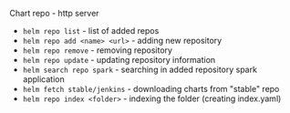 Chart repo - http server
* ```helm repo list``` - list of added repos
* ```helm repo add <name> <url>``` - adding new repository
* ```helm repo remove``` - removing repository
* ```helm repo update``` - updating repository information
* ```helm search repo spark``` - searching in added repository spark application
* ```helm fetch stable/jenkins``` - downloading charts from "stable" repo
* ```helm repo index <folder>``` - indexing the folder (creating index.yaml)